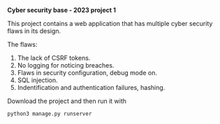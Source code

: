**Cyber security base - 2023 project 1**

This project contains a web application that has multiple cyber security flaws in its design.

The flaws:
  1. The lack of CSRF tokens.
  2. No logging for noticing breaches.
  3. Flaws in security configuration, debug mode on.
  4. SQL injection.
  5. Indentification and authentication failures, hashing.

Download the project and then run it with

```
python3 manage.py runserver
```
